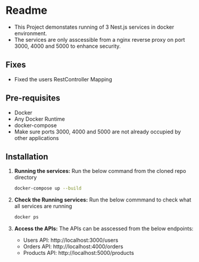 # Readme

- This Project demonstates running of 3 Nest.js services in docker environment.
- The services are only asscessible from a nginx reverse proxy on port 3000, 4000 and 5000 to enhance security.

## Fixes

- Fixed the users RestController Mapping

## Pre-requisites

- Docker
- Any Docker Runtime
- docker-compose
- Make sure ports 3000, 4000 and 5000 are not already occupied by other applications

## Installation

1. **Running the services:**
   Run the below command from the cloned repo directory
   ```sh
   docker-compose up --build
   ```
2. **Check the Running services:**
   Run the below commmand to check what all services are running
   ```sh
   docker ps
   ```
3. **Access the APIs:**
   The APIs can be asscessed from the below endpoints:
   
   - Users API: http://localhost:3000/users
   - Orders API: http://localhost:4000/orders
   - Products API: http://localhost:5000/products





